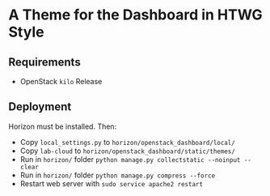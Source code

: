 # A Theme for the Dashboard in HTWG Style

## Requirements

- OpenStack `kilo` Release

## Deployment

Horizon must be installed. Then:

- Copy `local_settings.py` to `horizon/openstack_dashboard/local/`
- Copy `lab-cloud` to `horizon/openstack_dashboard/static/themes/`
- Run in `horizon/` folder `python manage.py collectstatic --noinput --clear`
- Run in `horizon/` folder `python manage.py compress --force`
- Restart web server with `sudo service apache2 restart`
